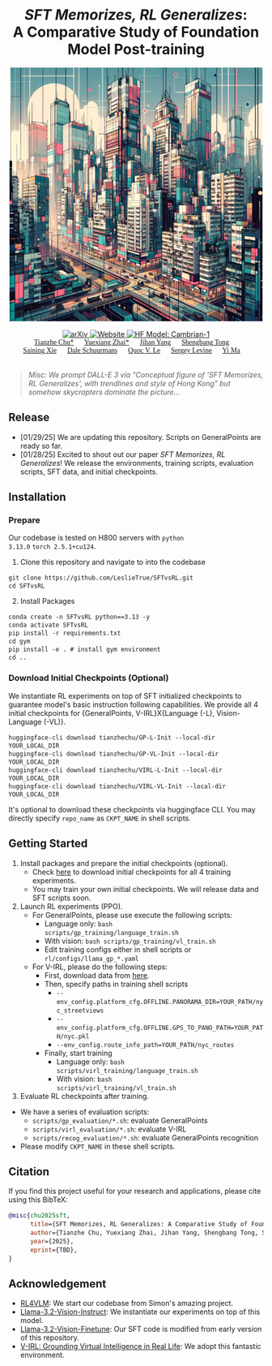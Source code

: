 
<div align="center">

# *SFT Memorizes, RL Generalizes*: <br>A Comparative Study of Foundation Model Post-training

<p>
    <img src="assets/teaser.png" alt="Cambrian" width="500" height="auto">
</p>



<a href="https://arxiv.org/abs/2406.16860" target="_blank">
    <img alt="arXiv" src="https://img.shields.io/badge/arXiv-SFT vs RL-red?logo=arxiv" height="25" />
</a>
<a href="https://tianzhechu.com/SFTvsRL/" target="_blank">
    <img alt="Website" src="https://img.shields.io/badge/🌎_Website-tianzhechu.com/SFTvsRL-blue.svg" height="25" />
</a>
<a href="https://huggingface.co/collections/tianzhechu/sftvsrl-models-and-data-6797ba6de522c7de7fcb80bah" target="_blank">
    <img alt="HF Model: Cambrian-1" src="https://img.shields.io/badge/%F0%9F%A4%97%20_Model-Checkpoints&Data-ffc107?color=ffc107&logoColor=white" height="25" />
</a>


<div style="font-family: charter; text-align: center; margin: 0 auto;">
                    <a href="https://tianzhechu.com/" class="author-link" target="_blank">Tianzhe Chu*</a> &emsp;
                    <a href="https://yx-s-z.github.io/" class="author-link" target="_blank">Yuexiang Zhai*</a> &emsp;
                    <a href="https://jihanyang.github.io/" class="author-link" target="_blank">Jihan Yang</a> &emsp;
                    <a href="https://tsb0601.github.io/petertongsb/" class="author-link" target="_blank">Shengbang Tong</a> &emsp;
                    <br>
                    <a href="https://www.sainingxie.com/" class="author-link" target="_blank">Saining Xie</a> &emsp;
                    <a href="https://webdocs.cs.ualberta.ca/~dale/" class="author-link" target="_blank">Dale Schuurmans</a> &emsp;
                    <a href="https://cs.stanford.edu/~quocle/" class="author-link" target="_blank">Quoc V. Le</a> &emsp;
                    <a href="https://people.eecs.berkeley.edu/~svlevine/" class="author-link" target="_blank">Sergey Levine</a> &emsp;
                    <a href="https://people.eecs.berkeley.edu/~yima/" class="author-link" target="_blank">Yi Ma</a> &emsp;
</div>
<br>
</div>


> *Misc: We prompt DALL-E 3 via "Conceptual figure of 'SFT Memorizes, RL Generalizes', with trendlines and style of Hong Kong" but somehow skycrapters dominate the picture...*

## Release
- [01/29/25] We are updating this repository. Scripts on GeneralPoints are ready so far.
- [01/28/25] Excited to shout out our paper *SFT Memorizes, RL Generalizes*! We release the environments, training scripts, evaluation scripts, SFT data, and initial checkpoints.

## Installation

### Prepare
Our codebase is tested on H800 servers with <code>python 3.13.0</code> <code>torch 2.5.1+cu124</code>.

1. Clone this repository and navigate to into the codebase
```Shell
git clone https://github.com/LeslieTrue/SFTvsRL.git
cd SFTvsRL
```

2. Install Packages
```Shell
conda create -n SFTvsRL python==3.13 -y
conda activate SFTvsRL
pip install -r requirements.txt
cd gym
pip install -e . # install gym environment
cd ..
```

### Download Initial Checkpoints (Optional)
We instantiate RL experiments on top of SFT initialized checkpoints to guarantee model's basic instruction following capabilities. We provide all 4 initial checkpoints for \{GeneralPoints, V-IRL\}X\{Language (-L), Vision-Language (-VL)\}. 
```Shell
huggingface-cli download tianzhechu/GP-L-Init --local-dir YOUR_LOCAL_DIR
huggingface-cli download tianzhechu/GP-VL-Init --local-dir YOUR_LOCAL_DIR
huggingface-cli download tianzhechu/VIRL-L-Init --local-dir YOUR_LOCAL_DIR
huggingface-cli download tianzhechu/VIRL-VL-Init --local-dir YOUR_LOCAL_DIR
```
It's optional to download these checkpoints via huggingface CLI. You may directly specify <code>repo_name</code> as <code>CKPT_NAME</code> in shell scripts.

## Getting Started

1. Install packages and prepare the initial checkpoints (optional).
   - Check [here](https://huggingface.co/collections/tianzhechu/sftvsrl-models-and-data-6797ba6de522c7de7fcb80ba) to download initial checkpoints for all 4 training experiments.
   - You may train your own initial checkpoints. We will release data and SFT scripts soon.
2. Launch RL experiments (PPO).
   - For GeneralPoints, please use execute the following scripts:
     - Language only: <code>bash scripts/gp_training/language_train.sh</code>
     - With vision: <code>bash scripts/gp_training/vl_train.sh</code>
     - Edit training configs either in shell scripts or <code>rl/configs/llama_gp_*.yaml</code>
   - For V-IRL, please do the following steps:
     - First, download data from [here](tianzhechu/SFTvsRL_Data).
     - Then, specify paths in training shell scripts
       - <code>--env_config.platform_cfg.OFFLINE.PANORAMA_DIR=YOUR_PATH/nyc_streetviews</code>
       - <code>--env_config.platform_cfg.OFFLINE.GPS_TO_PANO_PATH=YOUR_PATH/nyc.pkl</code>
       - <code>--env_config.route_info_path=YOUR_PATH/nyc_routes</code>
     - Finally, start training
       - Language only: <code>bash scripts/virl_training/language_train.sh</code>
       - With vision: <code>bash scripts/virl_training/vl_train.sh</code>
3. Evaluate RL checkpoints after training.
  - We have a series of evaluation scripts:
    - <code>scripts/gp_evaluation/*.sh</code>: evaluate GeneralPoints
    - <code>scripts/virl_evaluation/*.sh</code>: evaluate V-IRL
    - <code>scripts/recog_evaluation/*.sh</code>: evaluate GeneralPoints recognition
  - Please modify <code>CKPT_NAME</code> in these shell scripts.

## Citation

If you find this project useful for your research and applications, please cite using this BibTeX:
```bibtex
@misc{chu2025sft,
      title={SFT Memorizes, RL Generalizes: A Comparative Study of Foundation Model Post-training}, 
      author={Tianzhe Chu, Yuexiang Zhai, Jihan Yang, Shengbang Tong, Saining Xie, Dale Schuurmans, Quoc V. Le, Sergey Levine, Yi Ma},
      year={2025},
      eprint={TBD},
}
```

## Acknowledgement

- [RL4VLM](https://github.com/RL4VLM/RL4VLM): We start our codebase from Simon's amazing project.
- [Llama-3.2-Vision-Instruct](https://huggingface.co/meta-llama/Llama-3.2-11B-Vision-Instruct): We instantiate our experiments on top of this model.
- [Llama-3.2-Vision-Finetune](https://github.com/2U1/Llama3.2-Vision-Finetune): Our SFT code is modified from early version of this repository.
- [V-IRL: Grounding Virtual Intelligence in Real Life](https://virl-platform.github.io/): We adopt this fantastic environment.

